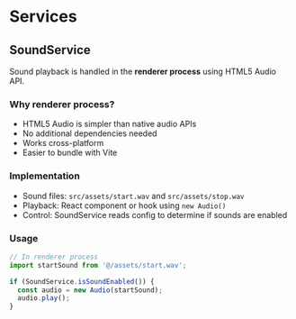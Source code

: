# Services

## SoundService

Sound playback is handled in the **renderer process** using HTML5 Audio API.

### Why renderer process?
- HTML5 Audio is simpler than native audio APIs
- No additional dependencies needed
- Works cross-platform
- Easier to bundle with Vite

### Implementation
- Sound files: `src/assets/start.wav` and `src/assets/stop.wav`
- Playback: React component or hook using `new Audio()`
- Control: SoundService reads config to determine if sounds are enabled

### Usage
```typescript
// In renderer process
import startSound from '@/assets/start.wav';

if (SoundService.isSoundEnabled()) {
  const audio = new Audio(startSound);
  audio.play();
}
```

